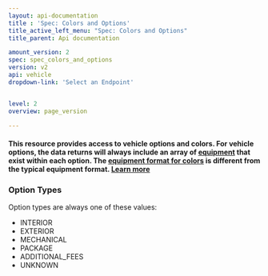 ```yaml
---
layout: api-documentation
title : 'Spec: Colors and Options'
title_active_left_menu: "Spec: Colors and Options"
title_parent: Api documentation

amount_version: 2
spec: spec_colors_and_options
version: v2
api: vehicle
dropdown-link: 'Select an Endpoint'


level: 2
overview: page_version

---
```


#### This resource provides access to vehicle options and colors. For vehicle options, the data returns will always include an array of [equipment](/api-documentation/vehicle/spec_equipment/v2/) that exist within each option. The [equipment format for colors](/api-documentation/vehicle/spec_equipment/v2/) is different from the typical equipment format. [Learn more](/api-documentation/vehicle/spec_equipment/v2/)

### Option Types

Option types are always one of these values:

* INTERIOR
* EXTERIOR
* MECHANICAL
* PACKAGE
* ADDITIONAL_FEES
* UNKNOWN
